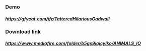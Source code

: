 ### Demo
##### https://gfycat.com/ifr/TatteredHilariousGadwall

### Download link
##### https://www.mediafire.com/folder/b5gx9iajcylko/ANIMALS_IO

